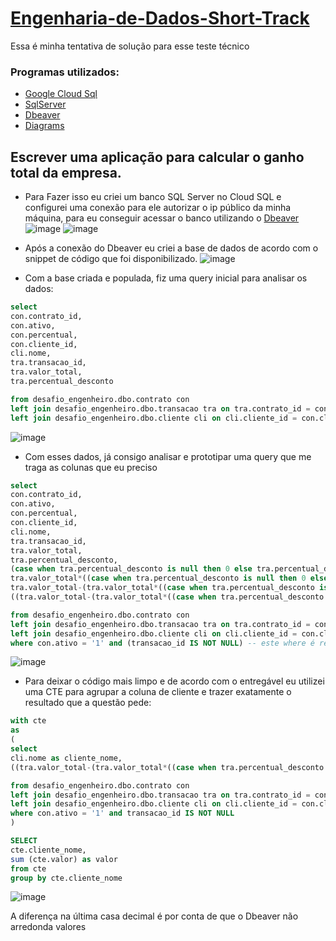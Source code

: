# [Engenharia-de-Dados-Short-Track](https://github.com/AhirtonLopes/teste_eng_dados#teste---engenharia-de-dados-short-track)
Essa é minha tentativa de solução para esse teste técnico

### Programas utilizados:
* [Google Cloud Sql](https://cloud.google.com/sql?hl=pt-br)
* [SqlServer](https://www.microsoft.com/pt-br/sql-server)
* [Dbeaver](https://dbeaver.io/download/)
* [Diagrams](https://www.diagrams.net)

## Escrever uma aplicação para calcular o ganho total da empresa.
* Para Fazer isso eu criei um banco SQL Server no Cloud SQL e configurei uma conexão para ele autorizar o ip público da minha máquina, para eu conseguir acessar o banco utilizando o [Dbeaver](https://dbeaver.io/download/)
![image](https://user-images.githubusercontent.com/63296032/210666015-1137f48a-8002-482e-94a2-f0dce82c60e6.png)
![image](https://user-images.githubusercontent.com/63296032/210667663-b09e2865-fcf6-48fb-9e57-2f49a121dfc4.png)

* Após a conexão do Dbeaver eu criei a base de dados de acordo com o snippet de código que foi disponibilizado.
![image](https://user-images.githubusercontent.com/63296032/210668123-a10915c6-4082-4194-8080-17bebb8639c5.png)
* Com a base criada e populada, fiz uma query inicial para analisar os dados: 
```sql
select
con.contrato_id,
con.ativo,
con.percentual,
con.cliente_id,
cli.nome,
tra.transacao_id,
tra.valor_total,
tra.percentual_desconto

from desafio_engenheiro.dbo.contrato con
left join desafio_engenheiro.dbo.transacao tra on tra.contrato_id = con.contrato_id
left join desafio_engenheiro.dbo.cliente cli on cli.cliente_id = con.cliente_id
```
![image](https://user-images.githubusercontent.com/63296032/210669136-561d13a9-8b55-4211-a56d-20b44454067d.png)
* Com esses dados, já consigo analisar e prototipar uma query que me traga as colunas que eu preciso 
```sql
select
con.contrato_id,
con.ativo,
con.percentual,
con.cliente_id,
cli.nome,
tra.transacao_id,
tra.valor_total,
tra.percentual_desconto,
(case when tra.percentual_desconto is null then 0 else tra.percentual_desconto end) as percentual_de_desconto, -- criei essa coluna para facilitar o cálculo e fazer o tratamento do valor nulo que havia nessa coluna.
tra.valor_total*((case when tra.percentual_desconto is null then 0 else tra.percentual_desconto end)/100) as valor_descontado, -- para descobrir o valor descontado precisei utilizar uma fórmula matemática (valor total * (percentual_de_desconto/100))
tra.valor_total-(tra.valor_total*((case when tra.percentual_desconto is null then 0 else tra.percentual_desconto end)/100)) as valor_final, -- com o resultado acima, consigo saber o valor final subtraindo o valor total do valor descontado
((tra.valor_total-(tra.valor_total*((case when tra.percentual_desconto is null then 0 else tra.percentual_desconto end)/100)))*con.percentual)/100 as ganho -- assim, consigo calcular o ganho por cliente com outra fórmula ((valor_final * percentual))/100

from desafio_engenheiro.dbo.contrato con
left join desafio_engenheiro.dbo.transacao tra on tra.contrato_id = con.contrato_id
left join desafio_engenheiro.dbo.cliente cli on cli.cliente_id = con.cliente_id
where con.ativo = '1' and (transacao_id IS NOT NULL) -- este where é responsável por me trazer somente os contratos que estão ativos e não são valores nulos
```
![image](https://user-images.githubusercontent.com/63296032/210670377-48185ec4-ae85-41f9-aef3-683f0ad6b417.png)
* Para deixar o código mais limpo e de acordo com o entregável eu utilizei uma CTE para agrupar a coluna de cliente e trazer exatamente o resultado que a questão pede:
```sql
with cte
as
(
select
cli.nome as cliente_nome,
((tra.valor_total-(tra.valor_total*((case when tra.percentual_desconto is null then 0 else tra.percentual_desconto end)/100)))*con.percentual)/100 as valor -- aqui todas as fórmulas do código anterior estão agrupadas em uma única linha

from desafio_engenheiro.dbo.contrato con
left join desafio_engenheiro.dbo.transacao tra on tra.contrato_id = con.contrato_id
left join desafio_engenheiro.dbo.cliente cli on cli.cliente_id = con.cliente_id
where con.ativo = '1' and transacao_id IS NOT NULL
)

SELECT
cte.cliente_nome,
sum (cte.valor) as valor
from cte
group by cte.cliente_nome

```
![image](https://user-images.githubusercontent.com/63296032/210670736-67f272b5-5a91-4943-a80d-d7266634445a.png)

A diferença na última casa decimal é por conta de que o Dbeaver não arredonda valores

